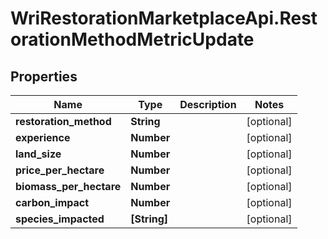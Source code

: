 # WriRestorationMarketplaceApi.RestorationMethodMetricUpdate

## Properties
Name | Type | Description | Notes
------------ | ------------- | ------------- | -------------
**restoration_method** | **String** |  | [optional] 
**experience** | **Number** |  | [optional] 
**land_size** | **Number** |  | [optional] 
**price_per_hectare** | **Number** |  | [optional] 
**biomass_per_hectare** | **Number** |  | [optional] 
**carbon_impact** | **Number** |  | [optional] 
**species_impacted** | **[String]** |  | [optional] 


